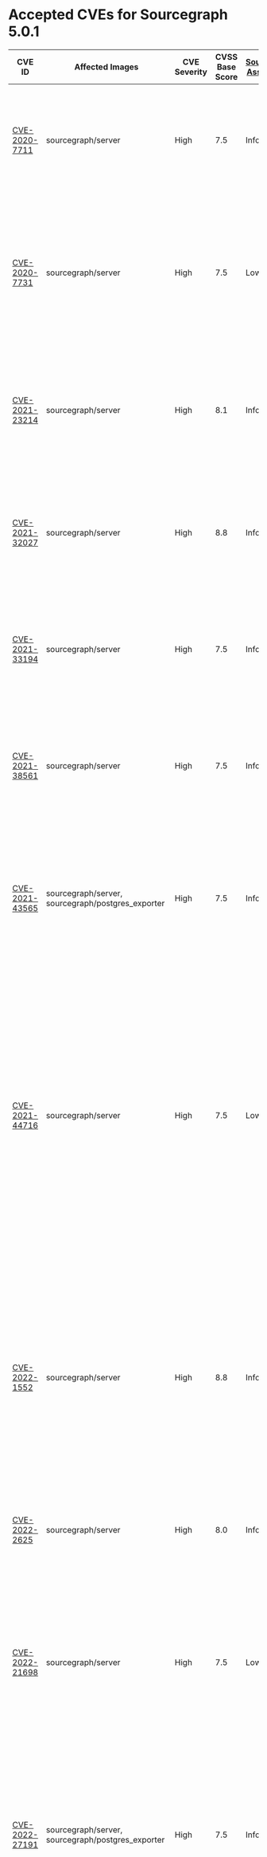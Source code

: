 # Accepted CVEs for Sourcegraph 5.0.1

| CVE ID | Affected Images | CVE Severity | CVSS Base Score | [Sourcegraph Assessment](../../../engineering/dev/policies/vulnerability-management-policy.md#severity-levels) | CVSS Environmental Score | Details  |
|-|-|-|-|-|-|- |
| [CVE-2020-7711](https://github.com/advisories/GHSA-mqqv-chpx-vq25)| sourcegraph/server| High| 7.5| Info| 0| This report is a false positive reported by some scanners – the version of the library used by Sourcegraph and its dependencies is not affected by this issue. |
| [CVE-2020-7731](https://github.com/advisories/GHSA-gq5r-cc4w-g8xf)| sourcegraph/server| High| 7.5| Low| 3.2| This is a denial of service vulnerability that can affect Sourcegraph instances where SAML2 is configured as an authProvider. The availability impact of exploitation would be limited. |
| [CVE-2021-23214](https://github.com/advisories/GHSA-467w-rrqc-395f)| sourcegraph/server| High| 8.1| Info| 0| Some vulnerability scanners fingerprint this image as containing PostgreSQL 12.9, while the image actually contains 12.10. This finding is a false positive. |
| [CVE-2021-32027](https://github.com/advisories/GHSA-8rj6-p58w-wpr2)| sourcegraph/server| High| 8.8| Info| 0| Some vulnerability scanners fingerprint this image as containing PostgreSQL 12.7, while the image actually contains 12.10. This finding is a false positive. |
| [CVE-2021-33194](https://nvd.nist.gov/vuln/detail/CVE-2021-33194)| sourcegraph/server| High| 7.5| Info| 0| The CVE affects HTML parsers, specifically the `ParseFragment` function. The affected dependencies don't [use the function](https://sourcegraph.com/search?q=context:global+repo:google/cadvisor%7Cgrafana/grafana%24+ParseFragment&patternType=lucky) nor [import the library](https://sourcegraph.com/search?q=context:global+repo:google/cadvisor%7Cgrafana/grafana%24+x/net/html&patternType=lucky). |
| [CVE-2021-38561](https://access.redhat.com/security/cve/CVE-2021-38561)| sourcegraph/server| High| 7.5| Info| 0| The CVE affects application parsing language tag using the affected library. [Neither of the Sourcegraph dependencies use `x/text` to parse arbitrary language tags](https://sourcegraph.com/search?q=context:global+repo:google/cadvisor%7Cgrafana/grafana%24+x/text&patternType=literal). |
| [CVE-2021-43565](https://github.com/advisories/GHSA-gwc9-m7rh-j2ww)| sourcegraph/server, sourcegraph/postgres_exporter| High| 7.5| Info| 0| This vulnerability is reported in dependencies included by Sourcegraph. Sourcegraph itself doesn't use the vulnerable functionality, and is therefore not affected by the issue. |
| [CVE-2021-44716](https://nvd.nist.gov/vuln/detail/CVE-2021-44716)| sourcegraph/server| High| 7.5| Low| 3.1| In certain conditions, the monitoring functionality packaged with Sourcegraph (Grafana and cAdvisor) could be rendered temporarily inoperable via specially crafted HTTP/2 requests. Exploiting this vulnerability requires administrator-level access, and does not affect the core Sourcegraph functionality. Sourcegraph does not consider this issue a viable security threat to the product. |
| [CVE-2022-1552](https://www.postgresql.org/support/security/CVE-2022-1552/)| sourcegraph/server| High| 8.8| Info| 0| The vulnerability affects Postgres servers with multiple users where one user can bypass authorization controls and execute commands under a superuser identity. Sourcegraph runs Postgres with only the sg user, making the application not affected by this vulnerability. |
| [CVE-2022-2625](https://nvd.nist.gov/vuln/detail/CVE-2022-2625)| sourcegraph/server| High| 8.0| Info| 0| Sourcegraph's default permissions model means it is not vulnerable to this issue. |
| [CVE-2022-21698](https://nvd.nist.gov/vuln/detail/CVE-2022-21698)| sourcegraph/server| High| 7.5| Low| 3.6| The vulnerability affects several third party images shipped with Sourcegraph. However, it doesn't affect Sourcegraph directly directly and the third party services are not exposed via HTTP. Sourcegraph is not vulnerable to this vulnerability. |
| [CVE-2022-27191](https://nvd.nist.gov/vuln/detail/CVE-2022-27191)| sourcegraph/server, sourcegraph/postgres_exporter| High| 7.5| Info| 0| This vulnerability impacts SSH servers using the affected dependency. None of the affected images have ssh servers, much less using the dependency. Sourcegraph is not affected by this issue. |
| [CVE-2022-27664](https://github.com/advisories/GHSA-69cg-p879-7622)| sourcegraph/server, sourcegraph/postgres_exporter| High| 7.5| Low| 1.7| This is a denial of service vulnerability that could affect the availability of Sourcegraph services in specific situations. As Sourcegraph is run as an internal service, our assessment of the severity of this issue is Low. |
| [CVE-2022-32149](https://access.redhat.com/security/cve/CVE-2022-32149)| sourcegraph/server, sourcegraph/postgres_exporter| High| 7.5| Low| 1.7| This affects `x/text` and is fixed in our frontend image. The other images this issue is present in, are not affected as there's no way for an actor to send arbitrary language headers. |
| [CVE-2022-41912](https://github.com/crewjam/saml/security/advisories/GHSA-j2jp-wvqg-wc2g)| sourcegraph/server| Critical| 9.1| Info| 0| Sourcegraph does not use the functionality affected by this vulnerability. |
| [CVE-2022-28948](https://access.redhat.com/security/cve/CVE-2022-28948)| sourcegraph/server| High| 7.5| Low| 2.1| Sourcegraph is potentially vulnerable to this in the processing of Batch Changes. The possible impact is limited to the user executing the Batch Change thus not presenting any real risk to other users or the stability of the application. |
| [CVE-2023-24998](https://nvd.nist.gov/vuln/detail/CVE-2023-24998)| sourcegraph/blobstore, sourcegraph/server| High| 7.5| Low| 2.1| This is a denial of service vulnerability that could affect the availability of Sourcegraph services in specific situations. As Sourcegraph is run as an internal service, our assessment of the severity of this issue is Low. |
| [CVE-2022-41723](https://cve.mitre.org/cgi-bin/cvename.cgi?name=CVE-2022-41723)| sourcegraph/cadvisor, sourcegraph/node-exporter, sourcegraph/opentelemetry-collector, sourcegraph/postgres_exporter, sourcegraph/prometheus, sourcegraph/jaeger-agent, sourcegraph/jaeger-all-in-one, sourcegraph/server| High| 7.5| Low| 2.1| This is a denial of service vulnerability that could affect the availability of Sourcegraph services in specific situations. This vulnerability can only affect via internal traffic within our application, not external access or unauthenticated user, and limited to the site-admin vector. Our assessment of the severity of this issue is Low. |
| [CVE-2023-27561](https://www.cve.org/CVERecord?id=CVE-2023-27561)| sourcegraph/cadvisor| High| 7.0| Low| 3.9| This vulnerability does not present additional risk for Sourcegraph deployments. Any admin with access to exploit this vulnerability would already have full control over the system. |
| [CVE-2022-46146](https://github.com/advisories/GHSA-7rg2-cxvp-9p7p)                       | sourcegraph/server, sourcegraph/postgres_exporter                                                                                                                                                                                             | High         | 8.8             | Low                                                                                                            | 3.9                      | Sourcegraph's deployment model significantly reduces the risk of this vulnerability resulting in information leakage. Only admins with access to the infrastructure are able to exploit this.                                                                                                                                                                                                            |
